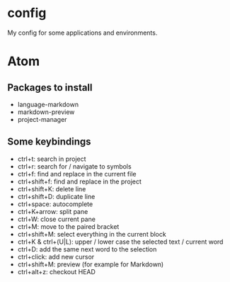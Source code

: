 # config

My config for some applications and environments.

# Atom

## Packages to install

- language-markdown
- markdown-preview
- project-manager

## Some keybindings

- ctrl+t: search in project
- ctrl+r: search for / navigate to symbols
- ctrl+f: find and replace in the current file
- ctrl+shift+f: find and replace in the project
- ctrl+shift+K: delete line
- ctrl+shift+D: duplicate line
- ctrl+space: autocomplete
- ctrl+K+arrow: split pane
- ctrl+W: close current pane
- ctrl+M: move to the paired bracket
- ctrl+shift+M: select everything in the current block
- ctrl+K & ctrl+(U|L): upper / lower case the selected text / current word
- ctrl+D: add the same next word to the selection
- ctrl+click: add new cursor
- ctrl+shift+M: preview (for example for Markdown)
- ctrl+alt+z: checkout HEAD
